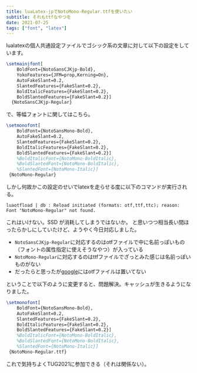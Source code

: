 ```yaml
---
title: luaLatex-jpでNotoMono-Regular.ttfを使いたい
subtitle: それもttfなやつを
date: 2021-07-25
tags: ["font", "latex"]
---
```

lualatexの個人共通設定ファイルでゴシック系の文章に対して以下の設定をしています。

```latex
\setmainjfont[
    BoldFont={NotoSansCJKjp-Bold},
    YokoFeatures={JFM=prop,Kerning=On},
    AutoFakeSlant=0.2,
    SlantedFeatures={FakeSlant=0.2},
    BoldItalicFeatures={FakeSlant=0.2},
    BoldSlantedFeatures={FakeSlant=0.2}]
  {NotoSansCJKjp-Regular}
```

で、等幅フォントに関してはこちら。


```latex
\setmonofont[
    BoldFont={NotoSansMono-Bold},
    AutoFakeSlant=0.2,
    SlantedFeatures={FakeSlant=0.2},
    BoldItalicFeatures={FakeSlant=0.2},
    BoldSlantedFeatures={FakeSlant=0.2}]
    %BoldItalicFont={NotoMono-BoldItalic},
    %BoldSlantedFont={NotoMono-BoldItalic},
    %SlantedFont={NotoMono-Italic}]
 {NotoMono-Regular}
```

しかし何故かこの設定のせいでlatexを走らせる度に以下のコマンドが実行される。

```
luaotfload | db : Reload initiated (formats: otf,ttf,ttc); reason: Font "NotoMono-Regular" not found.
```

これはいけない。SSD が消耗してしまうではないか。
と思いつつ相当長い間ほったらかしにしていたけど、ようやく今日対応しました。

- `NotoSansCJKjp-Regular`に対応するのはotfファイルで中に名前っぽいもの（フォントの属性指定に使えそうなやつ）が入っている
-  `NotoMono-Regular`に対応するのはttfファイルでざっとみた感じは名前っぽいものがない
- だったらと思ったが[google](https://www.google.com/get/noto/#mono-mono)にはotfファイルは置いてない

ということで以下のように変更すると、問題解決。キャッシュが生きるようになりました。

```latex
\setmonofont[
    BoldFont={NotoSansMono-Bold},
    AutoFakeSlant=0.2,
    SlantedFeatures={FakeSlant=0.2},
    BoldItalicFeatures={FakeSlant=0.2},
    BoldSlantedFeatures={FakeSlant=0.2}]
    %BoldItalicFont={NotoMono-BoldItalic},
    %BoldSlantedFont={NotoMono-BoldItalic},
    %SlantedFont={NotoMono-Italic}]
 {NotoMono-Regular.ttf}
```

これで気持ちよくTUG2021に参加できる（それは関係ない）。

